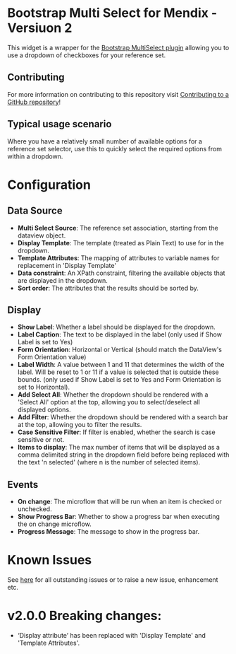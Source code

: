 # Bootstrap Multi Select for Mendix - Versiuon 2

This widget is a wrapper for the [Bootstrap MultiSelect plugin](https://github.com/davidstutz/bootstrap-multiselect)  allowing you to use a dropdown of checkboxes for your reference set.

## Contributing

For more information on contributing to this repository visit [Contributing to a GitHub repository](https://world.mendix.com/display/howto50/Contributing+to+a+GitHub+repository)!

## Typical usage scenario

Where you have a relatively small number of available options for a reference set selector, use this to quickly select the required options from within a dropdown.
 
# Configuration

## Data Source
- **Multi Select Source**: The reference set association, starting from the dataview object.
- **Display Template**: The template (treated as Plain Text) to use for in the dropdown. 
- **Template Attributes**: The mapping of attributes to variable names for replacement in 'Display Template'
- **Data constraint**: An XPath constraint, filtering the available objects that are displayed in the dropdown.
- **Sort order**: The attributes that the results should be sorted by.

## Display
- **Show Label**: Whether a label should be displayed for the dropdown.
- **Label Caption**: The text to be displayed in the label (only used if Show Label is set to Yes)
- **Form Orientation**: Horizontal or Vertical (should match the DataView's Form Orientation value)
- **Label Width**: A value between 1 and 11 that determines the width of the label. Will be reset to 1 or 11 if a value is selected that is outside these bounds. (only used if Show Label is set to Yes and Form Orientation is set to Horizontal).
- **Add Select All**: Whether the dropdown should be rendered with a 'Select All' option at the top, allowing you to select/deselect all displayed options.
- **Add Filter**: Whether the dropdown should be rendered with a search bar at the top, allowing you to filter the results.
- **Case Sensitive Filter**: If filter is enabled, whether the search is case sensitive or not.
- **Items to display**: The max number of items that will be displayed as a comma delimited string in the dropdown field before being replaced with the text 'n selected' (where n is the number of selected items).

## Events
- **On change**: The microflow that will be run when an item is checked or unchecked.
- **Show Progress Bar**: Whether to show a progress bar when executing the on change microflow.
- **Progress Message**: The message to show in the progress bar.


# Known Issues

See [here](https://github.com/AuraQ/BootstrapMultiSelectForMendix/issues) for all outstanding issues or to raise a new issue, enhancement etc.

# v2.0.0 Breaking changes:
- ‘Display attribute’ has been replaced with 'Display Template' and 'Template Attributes'.